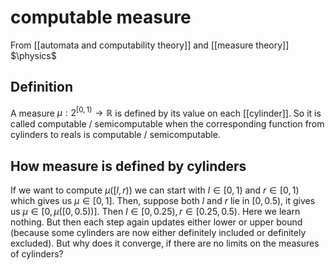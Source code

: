 # computable measure
From [[automata and computability theory]] and [[measure theory]]
$\physics$
## Definition
A measure $\mu: 2^{[0, 1)} \to \mathbb{R}$ is defined by its value on each [[cylinder]]. So it is called computable / semicomputable when the corresponding function from cylinders to reals is computable / semicomputable.

## How measure is defined by cylinders
If we want to compute $\mu([l, r))$ we can start with $l \in [0, 1)$ and $r \in [0, 1)$ which gives us $\mu \in [0, 1]$. Then, suppose both $l$ and $r$ lie in $[0, 0.5)$, it gives us $\mu \in [0, \mu([0, 0.5))]$. Then $l \in [0, 0.25), r \in [0.25, 0.5)$. Here we learn nothing. But then each step again updates either lower or upper bound (because some cylinders are now either definitely included or definitely excluded). 
But why does it converge, if there are no limits on the measures of cylinders? 